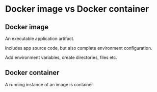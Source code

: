 # Docker image vs Docker container

## Docker image

An executable application artifact.

Includes app source code, but also complete environment configuration.

Add environment variables, create directories, files etc.

## Docker container

A running instance of an image is container